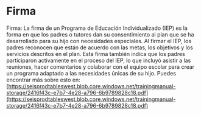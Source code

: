 # Firma
Firma: La firma de un Programa de Educación Individualizado (IEP) es la forma en que los padres o tutores dan su consentimiento al plan que se ha desarrollado para su hijo con necesidades especiales. Al firmar el IEP, los padres reconocen que están de acuerdo con las metas, los objetivos y los servicios descritos en el plan. Esta firma también indica que los padres participaron activamente en el proceso del IEP, lo que incluyó asistir a las reuniones, hacer comentarios y colaborar con el equipo escolar para crear un programa adaptado a las necesidades únicas de su hijo.
Puedes encontrar más sobre esto en: [https://seisprodtableswest.blob.core.windows.net/trainingmanual-storage/2416f43c-e7b7-4e28-a796-6b9789828c18.pdf](https://seisprodtableswest.blob.core.windows.net/trainingmanual-storage/2416f43c-e7b7-4e28-a796-6b9789828c18.pdf)
